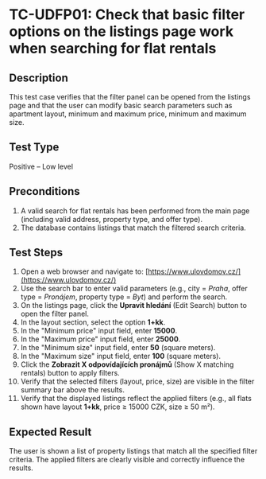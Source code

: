 # TC-UDFP01: Check that basic filter options on the listings page work when searching for flat rentals

## Description
This test case verifies that the filter panel can be opened from the listings page and that the user can modify basic search parameters such as apartment layout, minimum and maximum price, minimum and maximum size.

## Test Type
Positive – Low level

## Preconditions
1. A valid search for flat rentals has been performed from the main page (including valid address, property type, and offer type).
2. The database contains listings that match the filtered search criteria.

## Test Steps
1. Open a web browser and navigate to: [https://www.ulovdomov.cz/](https://www.ulovdomov.cz/)
2. Use the search bar to enter valid parameters (e.g., city = *Praha*, offer type = *Pronájem*, property type = *Byt*) and perform the search.
3. On the listings page, click the **Upravit hledání** (Edit Search) button to open the filter panel.
4. In the layout section, select the option **1+kk**.
5. In the "Minimum price" input field, enter **15000**.
6. In the "Maximum price" input field, enter **25000**.
7. In the "Minimum size" input field, enter **50** (square meters).
8. In the "Maximum size" input field, enter **100** (square meters).
9. Click the **Zobrazit X odpovídajících pronájmů** (Show X matching rentals) button to apply filters.
10. Verify that the selected filters (layout, price, size) are visible in the filter summary bar above the results.
11. Verify that the displayed listings reflect the applied filters (e.g., all flats shown have layout **1+kk**, price ≥ 15000 CZK, size ≥ 50 m²).

## Expected Result
The user is shown a list of property listings that match all the specified filter criteria. The applied filters are clearly visible and correctly influence the results.
